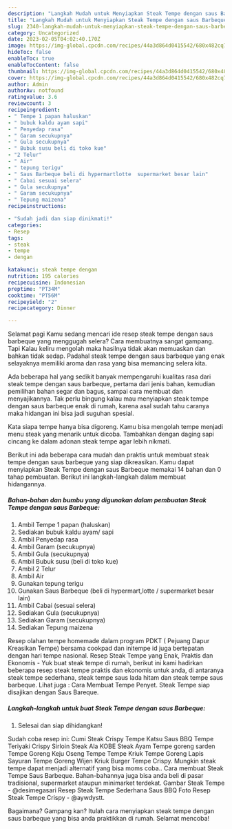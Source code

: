 ```yaml
---
description: "Langkah Mudah untuk Menyiapkan Steak Tempe dengan saus Barbeque yang Enak Banget, Buat Buka Puasa Lezat Sekali"
title: "Langkah Mudah untuk Menyiapkan Steak Tempe dengan saus Barbeque yang Enak Banget, Buat Buka Puasa Lezat Sekali"
slug: 2340-langkah-mudah-untuk-menyiapkan-steak-tempe-dengan-saus-barbeque-yang-enak-banget-buat-buka-puasa-lezat-sekali
category: Uncategorized
date: 2023-02-05T04:02:40.170Z
image: https://img-global.cpcdn.com/recipes/44a3d864d0415542/680x482cq70/steak-tempe-dengan-saus-barbeque-foto-resep-utama.jpg
hideToc: false
enableToc: true
enableTocContent: false
thumbnail: https://img-global.cpcdn.com/recipes/44a3d864d0415542/680x482cq70/steak-tempe-dengan-saus-barbeque-foto-resep-utama.jpg
cover: https://img-global.cpcdn.com/recipes/44a3d864d0415542/680x482cq70/steak-tempe-dengan-saus-barbeque-foto-resep-utama.jpg
author: Admin
authorAv: notfound
ratingvalue: 3.6
reviewcount: 3
recipeingredient:
- " Tempe 1 papan haluskan"
- " bubuk kaldu ayam sapi"
- " Penyedap rasa"
- " Garam secukupnya"
- " Gula secukupnya"
- " Bubuk susu beli di toko kue"
- "2 Telur"
- " Air"
- " tepung terigu"
- " Saus Barbeque beli di hypermartlotte  supermarket besar lain"
- " Cabai sesuai selera"
- " Gula secukupnya"
- " Garam secukupnya"
- " Tepung maizena"
recipeinstructions:

- "Sudah jadi dan siap dinikmati!"
categories:
- Resep
tags:
- steak
- tempe
- dengan

katakunci: steak tempe dengan 
nutrition: 195 calories
recipecuisine: Indonesian
preptime: "PT34M"
cooktime: "PT56M"
recipeyield: "2"
recipecategory: Dinner

---
```



Selamat pagi Kamu sedang mencari ide resep steak tempe dengan saus barbeque yang menggugah selera? Cara membuatnya sangat gampang. Tapi Kalau keliru mengolah maka hasilnya tidak akan memuaskan dan bahkan tidak sedap. Padahal steak tempe dengan saus barbeque yang enak selayaknya memiliki aroma dan rasa yang bisa memancing selera kita.


Ada beberapa hal yang sedikit banyak mempengaruhi kualitas rasa dari steak tempe dengan saus barbeque, pertama dari jenis bahan, kemudian pemilihan bahan segar dan bagus, sampai cara membuat dan menyajikannya. Tak perlu bingung kalau mau menyiapkan steak tempe dengan saus barbeque enak di rumah, karena asal sudah tahu caranya maka hidangan ini bisa jadi suguhan spesial.

Kata siapa tempe hanya bisa digoreng. Kamu bisa mengolah tempe menjadi menu steak yang menarik untuk dicoba. Tambahkan dengan daging sapi cincang ke dalam adonan steak tempe agar lebih nikmati.


Berikut ini ada beberapa cara mudah dan praktis untuk membuat steak tempe dengan saus barbeque yang siap dikreasikan. Kamu dapat menyiapkan Steak Tempe dengan saus Barbeque memakai 14 bahan dan 0 tahap pembuatan. Berikut ini langkah-langkah dalam membuat hidangannya.

<!--inarticleads1-->

##### Bahan-bahan dan bumbu yang digunakan dalam pembuatan Steak Tempe dengan saus Barbeque:

1. Ambil  Tempe 1 papan (haluskan)
1. Sediakan  bubuk kaldu ayam/ sapi
1. Ambil  Penyedap rasa
1. Ambil  Garam (secukupnya)
1. Ambil  Gula (secukupnya)
1. Ambil  Bubuk susu (beli di toko kue)
1. Ambil 2 Telur
1. Ambil  Air
1. Gunakan  tepung terigu
1. Gunakan  Saus Barbeque (beli di hypermart,lotte / supermarket besar lain)
1. Ambil  Cabai (sesuai selera)
1. Sediakan  Gula (secukupnya)
1. Sediakan  Garam (secukupnya)
1. Sediakan  Tepung maizena


Resep olahan tempe homemade dalam program PDKT ( Pejuang Dapur Kreasikan Tempe) bersama cookpad dan initempe id juga bertepatan dengan hari tempe nasional. Resep Steak Tempe yang Enak, Praktis dan Ekonomis - Yuk buat steak tempe di rumah, berikut ini kami hadirkan beberapa resep steak tempe praktis dan ekonomis untuk anda, di antaranya steak tempe sederhana, steak tempe saus lada hitam dan steak tempe saus barbeque. Lihat juga : Cara Membuat Tempe Penyet. Steak Tempe siap disajikan dengan Saus Bareque. 

<!--inarticleads2-->

##### Langkah-langkah untuk buat Steak Tempe dengan saus Barbeque:


1. Selesai dan siap dihidangkan!

Sudah coba resep ini: Cumi Steak Crispy Tempe Katsu Saus BBQ Tempe Teriyaki Crispy Sirloin Steak Ala KOBE Steak Ayam Tempe goreng sarden Tempe Goreng Keju Oseng Tempe Tempe Kriuk Tempe Goreng Lapis Sayuran Tempe Goreng Wijen Kriuk Burger Tempe Crispy. Mungkin steak tempe dapat menjadi alternatif yang bisa moms coba.. Cara membuat Steak Tempe Saus Barbeque. Bahan-bahannya juga bisa anda beli di pasar tradisional, supermarket ataupun minimarket terdekat. Gambar Steak Tempe - @desimegasari Resep Steak Tempe Sederhana Saus BBQ Foto Resep Steak Tempe Crispy - @aywdystt. 

Bagaimana? Gampang kan? Itulah cara menyiapkan steak tempe dengan saus barbeque yang bisa anda praktikkan di rumah. Selamat mencoba!
